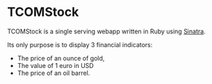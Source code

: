 TCOMStock
============

TCOMStock is a single serving webapp written in Ruby using [Sinatra](http://www.sinatrarb.com/).

Its only purpose is to display 3 financial indicators:
* The price of an ounce of gold,
* The value of 1 euro in USD
* The price of an oil barrel.
